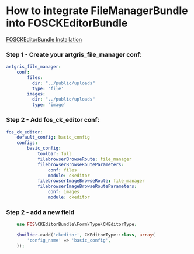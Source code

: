 How to integrate FileManagerBundle into FOSCKEditorBundle
==========================================================

[FOSCKEditorBundle Installation](https://symfony.com/doc/master/bundles/FOSCKEditorBundle/installation.html)

### Step 1 - Create your artgris_file_manager conf:

```yml  
artgris_file_manager:
    conf:
        files:
          dir: "../public/uploads"
          type: 'file'
        images:
          dir: "../public/uploads"
          type: 'image'
```

### Step 2 - Add fos_ck_editor conf:
```yaml
fos_ck_editor:
    default_config: basic_config
    configs:
        basic_config:
            toolbar: full
            filebrowserBrowseRoute: file_manager
            filebrowserBrowseRouteParameters:
                conf: files
                module: ckeditor
            filebrowserImageBrowseRoute: file_manager
            filebrowserImageBrowseRouteParameters:
                conf: images
                module: ckeditor
```  

### Step 2 - add a new field

```php
    use FOS\CKEditorBundle\Form\Type\CKEditorType;

    $builder->add('ckeditor', CKEditorType::class, array(
        'config_name' => 'basic_config',
    ));
```  